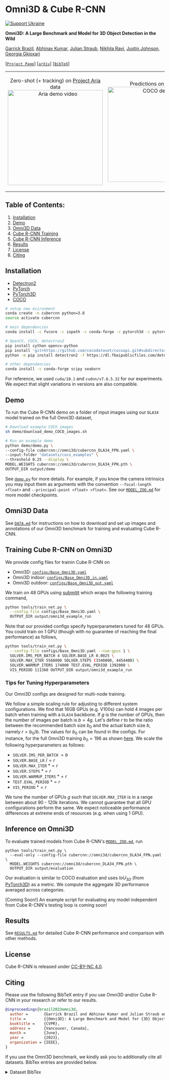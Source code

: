 # Omni3D & Cube R-CNN

[![Support Ukraine](https://img.shields.io/badge/Support-Ukraine-FFD500?style=flat&labelColor=005BBB)](https://opensource.fb.com/support-ukraine)

**Omni3D: A Large Benchmark and Model for 3D Object Detection in the Wild**

[Garrick Brazil][gb], [Abhinav Kumar][ak], [Julian Straub][js], [Nikhila Ravi][nr], [Justin Johnson][jj], [Georgia Gkioxari][gg]

[[`Project Page`](https://garrickbrazil.com/omni3d)] [[`arXiv`](https://arxiv.org/abs/2207.10660)] [[`BibTeX`](#citing)]


<table style="border-collapse: collapse; border: none;">
<tr>
	<td width="60%">
		<p align="center">
			Zero-shot (+ tracking) on <a href="https://about.facebook.com/realitylabs/projectaria">Project Aria</a> data
			<img src=".github/generalization_demo.gif" alt="Aria demo video"/ height="300">
		</p>
	</td>
	<td width="40%">
		<p align="center">
			Predictions on COCO
			<img src=".github/generalization_coco.png" alt="COCO demo"/ height="300">
		</p>
	</td>
</tr>
</table>

<!--
## Cube R-CNN Overview
<p align="center">
<img src=".github/cubercnn_overview.jpg" alt="Cube R-CNN overview" height="300" />
</p>
-->

## Table of Contents:
1. [Installation](#installation)
2. [Demo](#demo)
3. [Omni3D Data](#data)
4. [Cube R-CNN Training](#training)
5. [Cube R-CNN Inference](#inference)
6. [Results](#results)
7. [License](#license)
8. [Citing](#citing)


## Installation <a name="installation"></a>

- [Detectron2][d2]
- [PyTorch][pyt]
- [PyTorch3D][py3d]
- [COCO][coco]

``` bash
# setup new evironment
conda create -n cubercnn python=3.8
source activate cubercnn

# main dependencies
conda install -c fvcore -c iopath -c conda-forge -c pytorch3d -c pytorch fvcore iopath pytorch3d pytorch=1.8 torchvision=0.9.1 cudatoolkit=10.1

# OpenCV, COCO, detectron2
pip install cython opencv-python
pip install 'git+https://github.com/cocodataset/cocoapi.git#subdirectory=PythonAPI'
python -m pip install detectron2 -f https://dl.fbaipublicfiles.com/detectron2/wheels/cu101/torch1.8/index.html

# other dependencies
conda install -c conda-forge scipy seaborn
```

For reference, we used `cuda/10.1` and `cudnn/v7.6.5.32` for our experiments. We expect that slight variations in versions are also compatible. 

## Demo <a name="demo"></a>

To run the Cube R-CNN demo on a folder of input images using our `DLA34` model trained on the full Omni3D dataset,

``` bash
# Download example COCO images
sh demo/download_demo_COCO_images.sh

# Run an example demo
python demo/demo.py \
--config-file cubercnn://omni3d/cubercnn_DLA34_FPN.yaml \
--input-folder "datasets/coco_examples" \
--threshold 0.25 --display \
MODEL.WEIGHTS cubercnn://omni3d/cubercnn_DLA34_FPN.pth \
OUTPUT_DIR output/demo 
```

See [`demo.py`](demo/demo.py) for more details. For example, if you know the camera intrinsics you may input them as arguments with the convention `--focal-length <float>` and `--principal-point <float> <float>`. See our [`MODEL_ZOO.md`](MODEL_ZOO.md) for more model checkpoints. 

## Omni3D Data <a name="data"></a>
See [`DATA.md`](DATA.md) for instructions on how to download and set up images and annotations of our Omni3D benchmark for training and evaluating Cube R-CNN. 

## Training Cube R-CNN on Omni3D <a name="training"></a>

We provide config files for trainin Cube R-CNN on
* Omni3D: [`configs/Base_Omni3D.yaml`](configs/Base_Omni3D.yaml)
* Omni3D indoor: [`configs/Base_Omni3D_in.yaml`](configs/Base_Omni3D_in.yaml)
* Omni3D outdoor: [`configs/Base_Omni3D_out.yaml`](configs/Base_Omni3D_out.yaml)

We train on 48 GPUs using [submitit](https://github.com/facebookincubator/submitit) which wraps the following training command,
```bash
python tools/train_net.py \
  --config-file configs/Base_Omni3D.yaml \
  OUTPUT_DIR output/omni3d_example_run
```

Note that our provided configs specify hyperparameters tuned for 48 GPUs. You could train on 1 GPU (though with no guarantee of reaching the final performance) as follows,
``` bash
python tools/train_net.py \
  --config-file configs/Base_Omni3D.yaml --num-gpus 1 \
  SOLVER.IMS_PER_BATCH 4 SOLVER.BASE_LR 0.0025 \
  SOLVER.MAX_ITER 5568000 SOLVER.STEPS (3340800, 4454400) \
  SOLVER.WARMUP_ITERS 174000 TEST.EVAL_PERIOD 1392000 \
  VIS_PERIOD 111360 OUTPUT_DIR output/omni3d_example_run
```

### Tips for Tuning Hyperparameters <a name="tuning"></a>

Our Omni3D configs are designed for multi-node training. 

We follow a simple scaling rule for adjusting to different system configurations. We find that 16GB GPUs (e.g. V100s) can hold 4 images per batch when training with a `DLA34` backbone. If $g$ is the number of GPUs, then the number of images per batch is $b = 4g$. Let's define $r$ to be the ratio between the recommended batch size $b_0$ and the actual batch size $b$, namely $r = b_0 / b$. The values for $b_0$ can be found in the configs. For instance, for the full Omni3D training $b_0 = 196$ as shown [here](https://github.com/facebookresearch/omni3d/blob/main/configs/Base_Omni3D.yaml#L4).
We scale the following hyperparameters as follows:

  * `SOLVER.IMS_PER_BATCH` $=b$
  * `SOLVER.BASE_LR` $/=r$
  * `SOLVER.MAX_ITER`  $*=r$
  * `SOLVER.STEPS`  $*=r$
  * `SOLVER.WARMUP_ITERS` $*=r$
  * `TEST.EVAL_PERIOD` $*=r$
  * `VIS_PERIOD`  $*=r$

We tune the number of GPUs $g$ such that `SOLVER.MAX_ITER` is in a range between about 90 - 120k iterations. We cannot guarantee that all GPU configurations perform the same. We expect noticeable performance differences at extreme ends of resources (e.g. when using 1 GPU).

## Inference on Omni3D <a name="inference"></a>

To evaluate trained models from Cube R-CNN's [`MODEL_ZOO.md`](MODEL_ZOO.md), run

```
python tools/train_net.py \
  --eval-only --config-file cubercnn://omni3d/cubercnn_DLA34_FPN.yaml \
  MODEL.WEIGHTS cubercnn://omni3d/cubercnn_DLA34_FPN.pth \
  OUTPUT_DIR output/evaluation
```

Our evaluation is similar to COCO evaluation and uses $IoU_{3D}$ (from [PyTorch3D](https://github.com/facebookresearch/pytorch3d/blob/main/pytorch3d/ops/iou_box3d.py)) as a metric. We compute the aggregate 3D performance averaged across categories. 

[Coming Soon!] An example script for evaluating any model independent from Cube R-CNN's testing loop is coming soon!

## Results <a name="results"></a>

See [`RESULTS.md`](RESULTS.md) for detailed Cube R-CNN performance and comparison with other methods.

## License <a name="license"></a>
Cube R-CNN is released under [CC-BY-NC 4.0](LICENSE.md).

## Citing <a name="citing"></a>

Please use the following BibTeX entry if you use Omni3D and/or Cube R-CNN in your research or refer to our results.

```BibTeX
@inproceedings{brazil2023omni3d,
  author =       {Garrick Brazil and Abhinav Kumar and Julian Straub and Nikhila Ravi and Justin Johnson and Georgia Gkioxari},
  title =        {{Omni3D}: A Large Benchmark and Model for {3D} Object Detection in the Wild},
  booktitle =    {CVPR},
  address =      {Vancouver, Canada},
  month =        {June},
  year =         {2023},
  organization = {IEEE},
}
```

If you use the Omni3D benchmark, we kindly ask you to additionally cite all datasets. BibTex entries are provided below.

<details><summary>Dataset BibTex</summary>

```BibTex
@inproceedings{Geiger2012CVPR,
  author = {Andreas Geiger and Philip Lenz and Raquel Urtasun},
  title = {Are we ready for Autonomous Driving? The KITTI Vision Benchmark Suite},
  booktitle = {CVPR},
  year = {2012}
}
``` 

```BibTex
@inproceedings{caesar2020nuscenes,
  title={nuscenes: A multimodal dataset for autonomous driving},
  author={Caesar, Holger and Bankiti, Varun and Lang, Alex H and Vora, Sourabh and Liong, Venice Erin and Xu, Qiang and Krishnan, Anush and Pan, Yu and Baldan, Giancarlo and Beijbom, Oscar},
  booktitle={CVPR},
  year={2020}
}
```

```BibTex
@inproceedings{song2015sun,
  title={Sun rgb-d: A rgb-d scene understanding benchmark suite},
  author={Song, Shuran and Lichtenberg, Samuel P and Xiao, Jianxiong},
  booktitle={CVPR},
  year={2015}
}
```

```BibTex
@inproceedings{dehghan2021arkitscenes,
  title={{ARK}itScenes - A Diverse Real-World Dataset for 3D Indoor Scene Understanding Using Mobile {RGB}-D Data},
  author={Gilad Baruch and Zhuoyuan Chen and Afshin Dehghan and Tal Dimry and Yuri Feigin and Peter Fu and Thomas Gebauer and Brandon Joffe and Daniel Kurz and Arik Schwartz and Elad Shulman},
  booktitle={NeurIPS Datasets and Benchmarks Track (Round 1)},
  year={2021},
}
```

```BibTex
@inproceedings{hypersim,
  author    = {Mike Roberts AND Jason Ramapuram AND Anurag Ranjan AND Atulit Kumar AND
                 Miguel Angel Bautista AND Nathan Paczan AND Russ Webb AND Joshua M. Susskind},
  title     = {{Hypersim}: {A} Photorealistic Synthetic Dataset for Holistic Indoor Scene Understanding},
  booktitle = {ICCV},
  year      = {2021},
}
```

```BibTex
@article{objectron2021,
  title={Objectron: A Large Scale Dataset of Object-Centric Videos in the Wild with Pose Annotations},
  author={Ahmadyan, Adel and Zhang, Liangkai and Ablavatski, Artsiom and Wei, Jianing and Grundmann, Matthias},
  journal={CVPR},
  year={2021},
}
```

</details>

[gg]: https://github.com/gkioxari
[jj]: https://github.com/jcjohnson
[gb]: https://github.com/garrickbrazil
[ak]: https://github.com/abhi1kumar
[nr]: https://github.com/nikhilaravi
[js]: https://github.com/jstraub
[d2]: https://github.com/facebookresearch/detectron2
[py3d]: https://github.com/facebookresearch/pytorch3d
[pyt]: https://pytorch.org/
[coco]: https://cocodataset.org/


